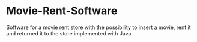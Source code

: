 # Movie-Rent-Software
Software for a movie rent store with the possibility to insert a movie, rent it and returned it to the store implemented with Java.
